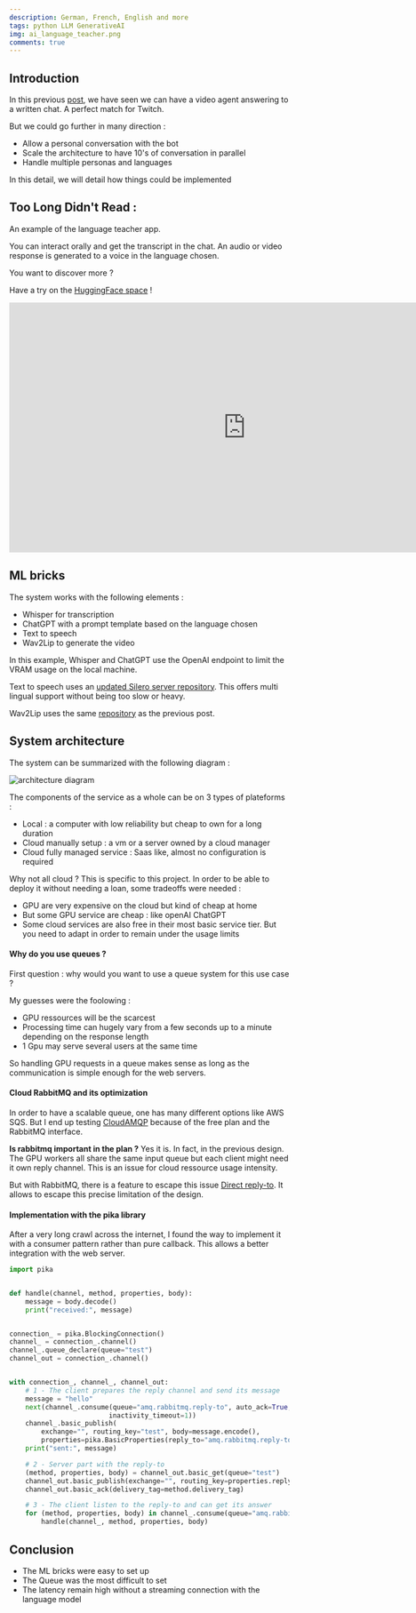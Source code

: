 ```yaml
---
description: German, French, English and more
tags: python LLM GenerativeAI
img: ai_language_teacher.png
comments: true
---
```



## Introduction

In this previous [post](https://admor.github.io/Creating-a-virtual-streamer/), we have seen we can have a video agent answering to a written chat. A perfect match for Twitch.

But we could go further in many direction : 
- Allow a personal conversation with the bot
- Scale the architecture to have 10's of conversation in parallel
- Handle multiple personas and languages

 In this detail, we will detail how things could be implemented


## Too Long Didn't Read : 

An example of the language teacher app.


You can interact orally and get the transcript in the chat. An audio or video response is generated to a voice in the language chosen. 


You want to discover more ?

Have a try on the [HuggingFace space]() !

<iframe
    src="https://jeanmoulo-virtual-streamer.hf.space"
    frameborder="0"
    width="850"
    height="450"
></iframe>





## ML bricks 

The system works with the following elements : 

- Whisper for transcription
- ChatGPT with a prompt template based on the language chosen
- Text to speech
- Wav2Lip to generate the video

In this example, Whisper and ChatGPT use the OpenAI endpoint to limit the VRAM usage on the local machine.


Text to speech uses an [updated Silero server repository](https://github.com/AdMoR/silero-api-server). This offers multi lingual support without being too slow or heavy.

Wav2Lip uses the same [repository](https://github.com/devxpy/cog-Wav2Lip) as the previous post.




## System architecture  

The system can be summarized with the following diagram : 


![architecture diagram]({{site.baseurl}}/assets/img/teacher_jesus_diagram.png)


The components of the service as a whole can be on 3 types of plateforms : 
- Local : a computer with low reliability but cheap to own for a long duration
- Cloud manually setup : a vm or a server owned by a cloud manager
- Cloud fully managed service : Saas like, almost no configuration is required


Why not all cloud ?
This is specific to this project.  In order to be able to deploy it without needing a loan, some tradeoffs were needed : 
- GPU are very expensive on the cloud but kind of cheap at home 
- But some GPU service are cheap : like openAI ChatGPT
- Some cloud services are also free in their most basic service tier. But you need to adapt in order to remain under the usage limits


#### Why do you use queues ?

First question : why would you want to use a queue system for this use case ?

My guesses were the foolowing : 
- GPU ressources will be the scarcest
- Processing time can hugely vary from a few seconds up to a minute depending on the response length
- 1 Gpu may serve several users at the same time

So handling GPU requests in a queue makes sense as long as the communication is simple enough for the web servers.


#### Cloud RabbitMQ and its optimization

In order to have a scalable queue, one has many different options like AWS SQS. But I end up testing [CloudAMQP](https://www.cloudamqp.com/plans.html) because of the free plan and the RabbitMQ interface.

**Is rabbitmq important in the plan ?**
Yes it is. In fact, in the previous design. The GPU workers all share the same input queue but each client might need it own reply channel.
This is an issue for cloud ressource usage intensity.

But with RabbitMQ, there is a feature to escape this issue [Direct reply-to](https://www.rabbitmq.com/direct-reply-to.html). It allows to escape this precise limitation of the design.


#### Implementation with the pika library

After a very long crawl across the internet, I found the way to implement it with a consumer pattern rather than pure callback. This allows a better integration with the web server.

```python
import pika


def handle(channel, method, properties, body):
    message = body.decode()
    print("received:", message)


connection_ = pika.BlockingConnection()
channel_ = connection_.channel()
channel_.queue_declare(queue="test")
channel_out = connection_.channel()


with connection_, channel_, channel_out:
	# 1 - The client prepares the reply channel and send its message
    message = "hello"
    next(channel_.consume(queue="amq.rabbitmq.reply-to", auto_ack=True,
                         inactivity_timeout=1))
    channel_.basic_publish(
        exchange="", routing_key="test", body=message.encode(),
        properties=pika.BasicProperties(reply_to="amq.rabbitmq.reply-to"))
    print("sent:", message)

    # 2 - Server part with the reply-to
    (method, properties, body) = channel_out.basic_get(queue="test")
    channel_out.basic_publish(exchange="", routing_key=properties.reply_to, body="Pouet")
    channel_out.basic_ack(delivery_tag=method.delivery_tag)

    # 3 - The client listen to the reply-to and can get its answer
    for (method, properties, body) in channel_.consume(queue="amq.rabbitmq.reply-to", auto_ack=True):
        handle(channel_, method, properties, body)
```

## Conclusion 

- The ML bricks were easy to set up
- The Queue was the most difficult to set
- The latency remain high without a streaming connection with the language model
